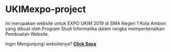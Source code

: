 # UKIMexpo-project
Ini merupakan website untuk EXPO UKIM 2019 di SMA Negeri 1 Kota Ambon yang dibuat oleh Program Studi Informatika dalam rangka memperkenalkan Pembuatan Website.

Ingin Mengunjungi websitenya? <a href="https://emptywork.github.io/UKIMexpo">**Click Saya**</a>